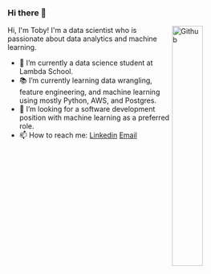 ### Hi there 👋

<img width="35%" align="right" alt="Github" src="https://user-images.githubusercontent.com/48678280/88862734-4903af80-d201-11ea-968b-9c939d88a37c.gif" />

Hi, I'm Toby! I'm a data scientist who is passionate about data analytics and machine learning.
- 🔭 I’m currently a data science student at Lambda School.
- 📚 I’m currently learning data wrangling, feature engineering, and machine learning using mostly Python, AWS, and Postgres.
- 👯 I’m looking for a software development position with machine learning as a preferred role. 
- 📫 How to reach me: [Linkedin](https://www.linkedin.com/in/tobchen/) [Email](mailto:toby-chen@lambdastudents.com)

